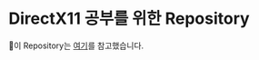 # DirectX11 공부를 위한 Repository

📢이 Repository는 [여기](https://rastertek.com/tutdx11win10.html)를 참고했습니다.
